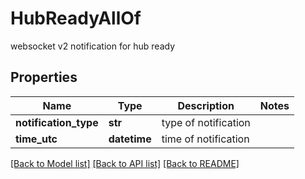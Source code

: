 # HubReadyAllOf

websocket v2 notification for hub ready
## Properties
Name | Type | Description | Notes
------------ | ------------- | ------------- | -------------
**notification_type** | **str** | type of notification | 
**time_utc** | **datetime** | time of notification | 

[[Back to Model list]](../README.md#documentation-for-models) [[Back to API list]](../README.md#documentation-for-api-endpoints) [[Back to README]](../README.md)


